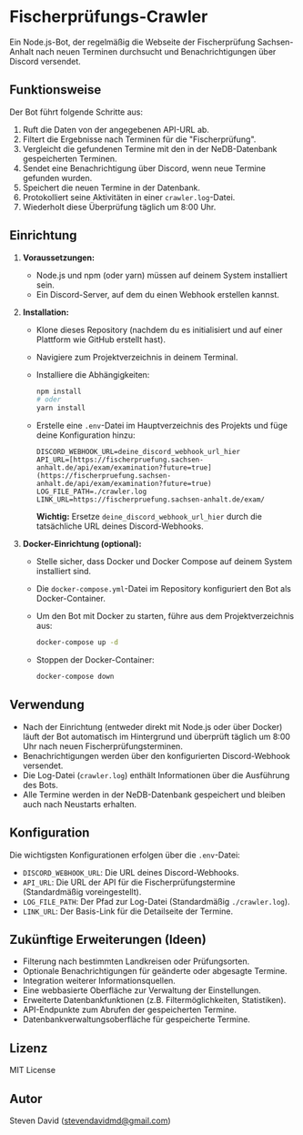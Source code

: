 # Fischerprüfungs-Crawler

Ein Node.js-Bot, der regelmäßig die Webseite der Fischerprüfung Sachsen-Anhalt nach neuen Terminen durchsucht und Benachrichtigungen über Discord versendet.

## Funktionsweise

Der Bot führt folgende Schritte aus:

1.  Ruft die Daten von der angegebenen API-URL ab.
2.  Filtert die Ergebnisse nach Terminen für die "Fischerprüfung".
3.  Vergleicht die gefundenen Termine mit den in der NeDB-Datenbank gespeicherten Terminen.
4.  Sendet eine Benachrichtigung über Discord, wenn neue Termine gefunden wurden.
5.  Speichert die neuen Termine in der Datenbank.
6.  Protokolliert seine Aktivitäten in einer `crawler.log`-Datei.
7.  Wiederholt diese Überprüfung täglich um 8:00 Uhr.

## Einrichtung

1.  **Voraussetzungen:**
    * Node.js und npm (oder yarn) müssen auf deinem System installiert sein.
    * Ein Discord-Server, auf dem du einen Webhook erstellen kannst.

2.  **Installation:**
    * Klone dieses Repository (nachdem du es initialisiert und auf einer Plattform wie GitHub erstellt hast).
    * Navigiere zum Projektverzeichnis in deinem Terminal.
    * Installiere die Abhängigkeiten:

        ```bash
        npm install
        # oder
        yarn install
        ```
    * Erstelle eine `.env`-Datei im Hauptverzeichnis des Projekts und füge deine Konfiguration hinzu:

        ```
        DISCORD_WEBHOOK_URL=deine_discord_webhook_url_hier
        API_URL=[https://fischerpruefung.sachsen-anhalt.de/api/exam/examination?future=true](https://fischerpruefung.sachsen-anhalt.de/api/exam/examination?future=true)
        LOG_FILE_PATH=./crawler.log
        LINK_URL=https://fischerpruefung.sachsen-anhalt.de/exam/
        ```

        **Wichtig:** Ersetze `deine_discord_webhook_url_hier` durch die tatsächliche URL deines Discord-Webhooks.

3.  **Docker-Einrichtung (optional):**
    * Stelle sicher, dass Docker und Docker Compose auf deinem System installiert sind.
    * Die `docker-compose.yml`-Datei im Repository konfiguriert den Bot als Docker-Container.
    * Um den Bot mit Docker zu starten, führe aus dem Projektverzeichnis aus:

        ```bash
        docker-compose up -d
        ```
    * Stoppen der Docker-Container:

        ```bash
        docker-compose down
        ```

## Verwendung

* Nach der Einrichtung (entweder direkt mit Node.js oder über Docker) läuft der Bot automatisch im Hintergrund und überprüft täglich um 8:00 Uhr nach neuen Fischerprüfungsterminen.
* Benachrichtigungen werden über den konfigurierten Discord-Webhook versendet.
* Die Log-Datei (`crawler.log`) enthält Informationen über die Ausführung des Bots.
* Alle Termine werden in der NeDB-Datenbank gespeichert und bleiben auch nach Neustarts erhalten.

## Konfiguration

Die wichtigsten Konfigurationen erfolgen über die `.env`-Datei:

* `DISCORD_WEBHOOK_URL`: Die URL deines Discord-Webhooks.
* `API_URL`: Die URL der API für die Fischerprüfungstermine (Standardmäßig voreingestellt).
* `LOG_FILE_PATH`: Der Pfad zur Log-Datei (Standardmäßig `./crawler.log`).
* `LINK_URL`: Der Basis-Link für die Detailseite der Termine.

## Zukünftige Erweiterungen (Ideen)

* Filterung nach bestimmten Landkreisen oder Prüfungsorten.
* Optionale Benachrichtigungen für geänderte oder abgesagte Termine.
* Integration weiterer Informationsquellen.
* Eine webbasierte Oberfläche zur Verwaltung der Einstellungen.
* Erweiterte Datenbankfunktionen (z.B. Filtermöglichkeiten, Statistiken).
* API-Endpunkte zum Abrufen der gespeicherten Termine.
* Datenbankverwaltungsoberfläche für gespeicherte Termine.

## Lizenz

MIT License

## Autor

Steven David (stevendavidmd@gmail.com)